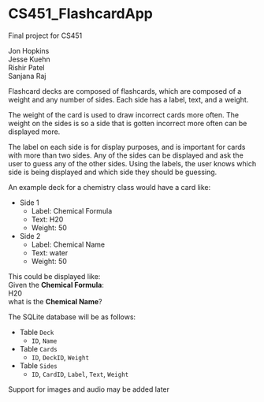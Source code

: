 CS451_FlashcardApp
==================

Final project for CS451

Jon Hopkins  
Jesse Kuehn  
Rishir Patel  
Sanjana Raj

Flashcard decks are composed of flashcards, which are composed of a weight and any number of sides. Each side has a label, text, and a weight.

The weight of the card is used to draw incorrect cards more often. The weight on the sides is so a side that is gotten incorrect more often can be displayed more.

The label on each side is for display purposes, and is important for cards with more than two sides. Any of the sides can be displayed and ask the user to guess any of the other sides. Using the labels, the user knows which side is being displayed and which side they should be guessing.

An example deck for a chemistry class would have a card like:
- Side 1
  - Label: Chemical Formula
  - Text: H20
  - Weight: 50
- Side 2
  - Label: Chemical Name
  - Text: water
  - Weight: 50

This could be displayed like:  
Given the **Chemical Formula**:  
H20  
what is the **Chemical Name**?

The SQLite database will be as follows:
- Table `Deck`
  - `ID`, `Name`
- Table `Cards`
  - `ID`, `DeckID`, `Weight`
- Table `Sides`
  - `ID`, `CardID`, `Label`, `Text`, `Weight`

Support for images and audio may be added later
